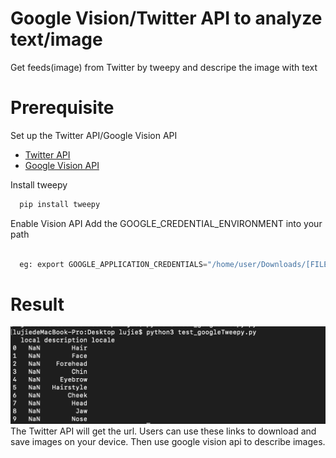 # Google Vision/Twitter API to analyze text/image
Get feeds(image) from Twitter by tweepy and descripe the image with text

# Prerequisite
Set up the Twitter API/Google Vision API
- [Twitter API](https://developer.twitter.com/en/apps)
- [Google Vision API](https://cloud.google.com/vision/docs/quickstart-cli?hl=en)

Install tweepy
```python
  pip install tweepy
  ```
Enable Vision API
Add the GOOGLE_CREDENTIAL_ENVIRONMENT into your path
```python

  eg: export GOOGLE_APPLICATION_CREDENTIALS="/home/user/Downloads/[FILE_NAME].json"
  ```
# Result
![result_image](https://github.com/BUEC500C1/twitter-summarizer-Jie1995tbc/raw/master/result_image.png)
The Twitter API will get the url. Users can use these links to download and save images on your device. Then use google vision api to describe images.
